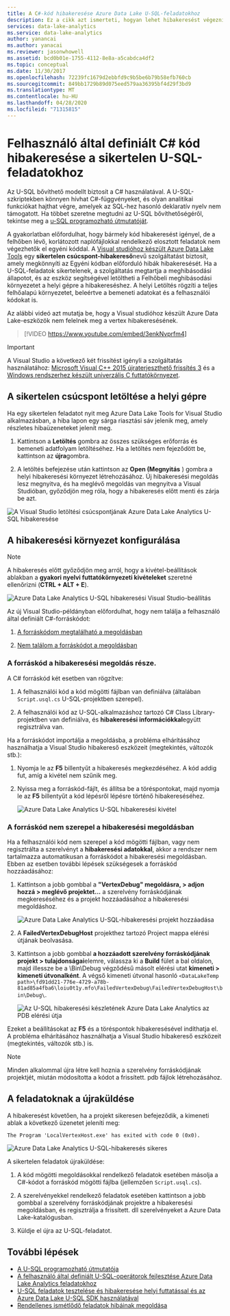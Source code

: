 ```yaml
---
title: A C#-kód hibakeresése Azure Data Lake U-SQL-feladatokhoz
description: Ez a cikk azt ismerteti, hogyan lehet hibakeresést végezni a U-SQL-ben a Azure Data Lake Tools for Visual Studio használatával.
services: data-lake-analytics
ms.service: data-lake-analytics
author: yanancai
ms.author: yanacai
ms.reviewer: jasonwhowell
ms.assetid: bcd0b01e-1755-4112-8e8a-a5cabdca4df2
ms.topic: conceptual
ms.date: 11/30/2017
ms.openlocfilehash: 72239fc1679d2ebbfd9c9b5be6b79b58efb760cb
ms.sourcegitcommit: 849bb1729b89d075eed579aa36395bf4d29f3bd9
ms.translationtype: MT
ms.contentlocale: hu-HU
ms.lasthandoff: 04/28/2020
ms.locfileid: "71315815"
---
```

# <a name="debug-user-defined-c-code-for-failed-u-sql-jobs"></a>Felhasználó által definiált C# kód hibakeresése a sikertelen U-SQL-feladatokhoz

Az U-SQL bővíthető modellt biztosít a C# használatával. A U-SQL-szkriptekben könnyen hívhat C#-függvényeket, és olyan analitikai funkciókat hajthat végre, amelyek az SQL-hez hasonló deklaratív nyelv nem támogatott. Ha többet szeretne megtudni az U-SQL bővíthetőségéről, tekintse meg a [u-SQL programozható útmutatóját](https://docs.microsoft.com/azure/data-lake-analytics/data-lake-analytics-u-sql-programmability-guide#use-user-defined-functions-udf). 

A gyakorlatban előfordulhat, hogy bármely kód hibakeresést igényel, de a felhőben lévő, korlátozott naplófájlokkal rendelkező elosztott feladatok nem végezhetők el egyéni kóddal. A [Visual studióhoz készült Azure Data Lake Tools](https://aka.ms/adltoolsvs) egy **sikertelen csúcspont-hibakereső**nevű szolgáltatást biztosít, amely megkönnyíti az Egyéni kódban előforduló hibák hibakeresését. Ha a U-SQL-feladatok sikertelenek, a szolgáltatás megtartja a meghibásodási állapotot, és az eszköz segítségével letöltheti a Felhőbeli meghibásodási környezetet a helyi gépre a hibakereséshez. A helyi Letöltés rögzíti a teljes felhőalapú környezetet, beleértve a bemeneti adatokat és a felhasználói kódokat is.

Az alábbi videó azt mutatja be, hogy a Visual studióhoz készült Azure Data Lake-eszközök nem felelnek meg a vertex hibakeresésének.

> [!VIDEO https://www.youtube.com/embed/3enkNvprfm4]
>

> [!IMPORTANT]
> A Visual Studio a következő két frissítést igényli a szolgáltatás használatához: [Microsoft Visual C++ 2015 újraterjeszthető frissítés 3](https://www.microsoft.com/en-us/download/details.aspx?id=53840) és a [Windows rendszerhez készült univerzális C futtatókörnyezet](https://www.microsoft.com/download/details.aspx?id=50410).
>

## <a name="download-failed-vertex-to-local-machine"></a>A sikertelen csúcspont letöltése a helyi gépre

Ha egy sikertelen feladatot nyit meg Azure Data Lake Tools for Visual Studio alkalmazásban, a hiba lapon egy sárga riasztási sáv jelenik meg, amely részletes hibaüzeneteket jelenít meg.

1. Kattintson a **Letöltés** gombra az összes szükséges erőforrás és bemeneti adatfolyam letöltéséhez. Ha a letöltés nem fejeződött be, kattintson az **újra**gombra.

2. A letöltés befejezése után kattintson az **Open (Megnyitás** ) gombra a helyi hibakeresési környezet létrehozásához. Új hibakeresési megoldás lesz megnyitva, és ha meglévő megoldás van megnyitva a Visual Studióban, győződjön meg róla, hogy a hibakeresés előtt menti és zárja be azt.

![A Visual Studio letöltési csúcspontjának Azure Data Lake Analytics U-SQL hibakeresése](./media/data-lake-analytics-debug-u-sql-jobs/data-lake-analytics-download-vertex.png)

## <a name="configure-the-debugging-environment"></a>A hibakeresési környezet konfigurálása

> [!NOTE]
> A hibakeresés előtt győződjön meg arról, hogy a kivétel-beállítások ablakban a **gyakori nyelvi futtatókörnyezeti kivételeket** szeretné ellenőrizni (**CTRL + ALT + E**).

![Azure Data Lake Analytics U-SQL hibakeresési Visual Studio-beállítás](./media/data-lake-analytics-debug-u-sql-jobs/data-lake-analytics-clr-exception-setting.png)

Az új Visual Studio-példányban előfordulhat, hogy nem találja a felhasználó által definiált C#-forráskódot:

1. [A forráskódom megtalálható a megoldásban](#source-code-is-included-in-debugging-solution)

2. [Nem találom a forráskódot a megoldásban](#source-code-is-not-included-in-debugging-solution)

### <a name="source-code-is-included-in-debugging-solution"></a>A forráskód a hibakeresési megoldás része.

A C# forráskód két esetben van rögzítve:

1. A felhasználói kód a kód mögötti fájlban van definiálva (általában `Script.usql.cs` U-SQL-projektben szerepel).

2. A felhasználói kód az U-SQL-alkalmazáshoz tartozó C# Class Library-projektben van definiálva, és **hibakeresési információkkal**együtt regisztrálva van.

Ha a forráskódot importálja a megoldásba, a probléma elhárításához használhatja a Visual Studio hibakereső eszközeit (megtekintés, változók stb.):

1. Nyomja le az **F5** billentyűt a hibakeresés megkezdéséhez. A kód addig fut, amíg a kivétel nem szűnik meg.

2. Nyissa meg a forráskód-fájlt, és állítsa be a töréspontokat, majd nyomja le az **F5** billentyűt a kód lépésről lépésre történő hibakereséséhez.

    ![Azure Data Lake Analytics U-SQL hibakeresési kivétel](./media/data-lake-analytics-debug-u-sql-jobs/data-lake-analytics-debug-exception.png)

### <a name="source-code-is-not-included-in-debugging-solution"></a>A forráskód nem szerepel a hibakeresési megoldásban

Ha a felhasználói kód nem szerepel a kód mögötti fájlban, vagy nem regisztrálta a szerelvényt a **hibakeresési adatokkal**, akkor a rendszer nem tartalmazza automatikusan a forráskódot a hibakeresési megoldásban. Ebben az esetben további lépések szükségesek a forráskód hozzáadásához:

1. Kattintson a jobb gombbal a **"VertexDebug" megoldásra, > adjon hozzá > meglévő projektet...** a szerelvény forráskódjának megkereséséhez és a projekt hozzáadásához a hibakeresési megoldáshoz.

    ![Azure Data Lake Analytics U-SQL-hibakeresési projekt hozzáadása](./media/data-lake-analytics-debug-u-sql-jobs/data-lake-analytics-add-project-to-debug-solution.png)

2. A **FailedVertexDebugHost** projekthez tartozó Project mappa elérési útjának beolvasása. 

3. Kattintson a jobb gombbal **a hozzáadott szerelvény forráskódjának projekt > tulajdonságai**elemre, válassza ki a **Build** fület a bal oldalon, majd illessze be a \Bin\Debug végződésű másolt elérési utat **kimeneti > kimeneti útvonalként**. A végső kimeneti útvonal hasonló `<DataLakeTemp path>\fd91dd21-776e-4729-a78b-81ad85a4fba6\loiu0t1y.mfo\FailedVertexDebug\FailedVertexDebugHost\bin\Debug\`.

    ![Az U-SQL hibakeresési készletének Azure Data Lake Analytics az PDB elérési útja](./media/data-lake-analytics-debug-u-sql-jobs/data-lake-analytics-set-pdb-path.png)

Ezeket a beállításokat az **F5** és a töréspontok hibakeresésével indíthatja el. A probléma elhárításához használhatja a Visual Studio hibakereső eszközeit (megtekintés, változók stb.) is.

> [!NOTE]
> Minden alkalommal újra létre kell hoznia a szerelvény forráskódjának projektjét, miután módosította a kódot a frissített. pdb fájlok létrehozásához.

## <a name="resubmit-the-job"></a>A feladatoknak a újraküldése

A hibakeresést követően, ha a projekt sikeresen befejeződik, a kimeneti ablak a következő üzenetet jeleníti meg:

    The Program 'LocalVertexHost.exe' has exited with code 0 (0x0).

![Azure Data Lake Analytics U-SQL-hibakeresés sikeres](./media/data-lake-analytics-debug-u-sql-jobs/data-lake-analytics-debug-succeed.png)

A sikertelen feladatok újraküldése:

1. A kód mögötti megoldásokkal rendelkező feladatok esetében másolja a C#-kódot a forráskód mögötti fájlba (jellemzően `Script.usql.cs`).

2. A szerelvényekkel rendelkező feladatok esetében kattintson a jobb gombbal a szerelvény forráskódjának projektre a hibakeresési megoldásban, és regisztrálja a frissített. dll szerelvényeket a Azure Data Lake-katalógusban.

3. Küldje el újra az U-SQL-feladatot.

## <a name="next-steps"></a>További lépések

- [A U-SQL programozható útmutatója](data-lake-analytics-u-sql-programmability-guide.md)
- [A felhasználó által definiált U-SQL-operátorok fejlesztése Azure Data Lake Analytics feladatokhoz](data-lake-analytics-u-sql-develop-user-defined-operators.md)
- [U-SQL feladatok tesztelése és hibakeresése helyi futtatással és az Azure Data Lake U-SQL SDK használatával](data-lake-analytics-data-lake-tools-local-run.md)
- [Rendellenes ismétlődő feladatok hibáinak megoldása](data-lake-analytics-data-lake-tools-debug-recurring-job.md)

